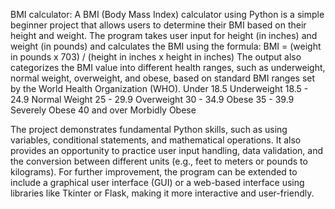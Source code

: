 BMI calculator:
A BMI (Body Mass Index) calculator using Python is a simple beginner project that allows users to determine their BMI based on their height and weight. The program takes user input for height (in inches) and weight (in pounds) and calculates the BMI using the formula: 
BMI = (weight in pounds x 703) / (height in inches x height in inches)
The output also categorizes the BMI value into different health ranges, such as underweight, normal weight, overweight, and obese, based on standard BMI ranges set by the World Health Organization (WHO).
Under 18.5	Underweight
18.5 - 24.9	Normal Weight
25 - 29.9	Overweight
30 - 34.9	Obese
35 - 39.9	Severely Obese
40 and over	Morbidly Obese

The project demonstrates fundamental Python skills, such as using variables, conditional statements, and mathematical operations. It also provides an opportunity to practice user input handling, data validation, and the conversion between different units (e.g., feet to meters or pounds to kilograms). For further improvement, the program can be extended to include a graphical user interface (GUI) or a web-based interface using libraries like Tkinter or Flask, making it more interactive and user-friendly.
